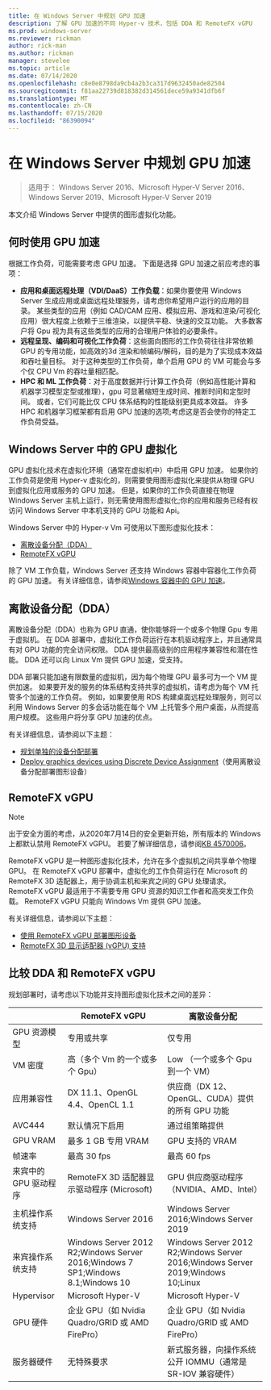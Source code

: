 ```yaml
---
title: 在 Windows Server 中规划 GPU 加速
description: 了解 GPU 加速的不同 Hyper-v 技术，包括 DDA 和 RemoteFX vGPU
ms.prod: windows-server
ms.reviewer: rickman
author: rick-man
ms.author: rickman
manager: stevelee
ms.topic: article
ms.date: 07/14/2020
ms.openlocfilehash: c8e0e8798da9cb4a2b3ca317d9632450ade82504
ms.sourcegitcommit: f81aa22739d818382d314561dece59a9341dfb6f
ms.translationtype: MT
ms.contentlocale: zh-CN
ms.lasthandoff: 07/15/2020
ms.locfileid: "86390094"
---
```

# <a name="plan-for-gpu-acceleration-in-windows-server"></a>在 Windows Server 中规划 GPU 加速

> 适用于： Windows Server 2016、Microsoft Hyper-V Server 2016、Windows Server 2019、Microsoft Hyper-V Server 2019

本文介绍 Windows Server 中提供的图形虚拟化功能。

## <a name="when-to-use-gpu-acceleration"></a>何时使用 GPU 加速

根据工作负荷，可能需要考虑 GPU 加速。 下面是选择 GPU 加速之前应考虑的事项：

- **应用和桌面远程处理（VDI/DaaS）工作负载**：如果你要使用 Windows Server 生成应用或桌面远程处理服务，请考虑你希望用户运行的应用的目录。 某些类型的应用（例如 CAD/CAM 应用、模拟应用、游戏和渲染/可视化应用）很大程度上依赖于三维渲染，以提供平稳、快速的交互功能。 大多数客户将 Gpu 视为具有这些类型的应用的合理用户体验的必要条件。
- **远程呈现、编码和可视化工作负荷**：这些面向图形的工作负荷往往非常依赖 GPU 的专用功能，如高效的3d 渲染和帧编码/解码，目的是为了实现成本效益和吞吐量目标。 对于这种类型的工作负荷，单个启用 GPU 的 VM 可能会与多个仅 CPU Vm 的吞吐量相匹配。
- **HPC 和 ML 工作负荷**：对于高度数据并行计算工作负荷（例如高性能计算和机器学习模型定型或推理），gpu 可显著缩短生成时间、推断时间和定型时间。 或者，它们可能比仅 CPU 体系结构的性能级别更具成本效益。 许多 HPC 和机器学习框架都有启用 GPU 加速的选项;考虑这是否会使你的特定工作负荷受益。

## <a name="gpu-virtualization-in-windows-server"></a>Windows Server 中的 GPU 虚拟化

GPU 虚拟化技术在虚拟化环境（通常在虚拟机中）中启用 GPU 加速。 如果你的工作负荷是使用 Hyper-v 虚拟化的，则需要使用图形虚拟化来提供从物理 GPU 到虚拟化应用或服务的 GPU 加速。 但是，如果你的工作负荷直接在物理 Windows Server 主机上运行，则无需使用图形虚拟化;你的应用和服务已经有权访问 Windows Server 中本机支持的 GPU 功能和 Api。

Windows Server 中的 Hyper-v Vm 可使用以下图形虚拟化技术：

- [离散设备分配（DDA）](#discrete-device-assignment-dda)
- [RemoteFX vGPU](#remotefx-vgpu)

除了 VM 工作负载，Windows Server 还支持 Windows 容器中容器化工作负荷的 GPU 加速。 有关详细信息，请参阅[Windows 容器中的 GPU 加速](https://docs.microsoft.com/virtualization/windowscontainers/deploy-containers/gpu-acceleration)。

## <a name="discrete-device-assignment-dda"></a>离散设备分配（DDA）

离散设备分配（DDA）也称为 GPU 直通，使你能够将一个或多个物理 Gpu 专用于虚拟机。 在 DDA 部署中，虚拟化工作负荷运行在本机驱动程序上，并且通常具有对 GPU 功能的完全访问权限。 DDA 提供最高级别的应用程序兼容性和潜在性能。 DDA 还可以向 Linux Vm 提供 GPU 加速，受支持。

DDA 部署只能加速有限数量的虚拟机，因为每个物理 GPU 最多可为一个 VM 提供加速。 如果要开发的服务的体系结构支持共享的虚拟机，请考虑为每个 VM 托管多个加速的工作负荷。 例如，如果要使用 RDS 构建桌面远程处理服务，则可以利用 Windows Server 的多会话功能在每个 VM 上托管多个用户桌面，从而提高用户规模。 这些用户将分享 GPU 加速的优点。

有关详细信息，请参阅以下主题：

- [规划单独的设备分配部署](plan-for-deploying-devices-using-discrete-device-assignment.md)
- [Deploy graphics devices using Discrete Device Assignment](../deploy/Deploying-graphics-devices-using-dda.md)（使用离散设备分配部署图形设备）

## <a name="remotefx-vgpu"></a>RemoteFX vGPU

> [!NOTE]
> 出于安全方面的考虑，从2020年7月14日的安全更新开始，所有版本的 Windows 上都默认禁用 RemoteFX vGPU。 若要了解详细信息，请参阅[KB 4570006](https://support.microsoft.com/help/4570006)。

RemoteFX vGPU 是一种图形虚拟化技术，允许在多个虚拟机之间共享单个物理 GPU。 在 RemoteFX vGPU 部署中，虚拟化的工作负荷运行在 Microsoft 的 RemoteFX 3D 适配器上，用于协调主机和来宾之间的 GPU 处理请求。 RemoteFX vGPU 最适用于不需要专用 GPU 资源的知识工作者和高突发工作负载。 RemoteFX vGPU 只能向 Windows Vm 提供 GPU 加速。

有关详细信息，请参阅以下主题：

- [使用 RemoteFX vGPU 部署图形设备](../deploy/deploy-graphics-devices-using-remotefx-vgpu.md)
- [RemoteFX 3D 显示适配器 (vGPU) 支持](../../../remote/remote-desktop-services/rds-supported-config.md#remotefx-3d-video-adapter-vgpu-support)

## <a name="comparing-dda-and-remotefx-vgpu"></a>比较 DDA 和 RemoteFX vGPU

规划部署时，请考虑以下功能并支持图形虚拟化技术之间的差异：

|                       | RemoteFX vGPU                                                                       | 离散设备分配                                                          |
|-----------------------|-------------------------------------------------------------------------------------|-------------------------------------------------------------------------------------|
| GPU 资源模型    | 专用或共享                                                                 | 仅专用                                                                      |
| VM 密度            | 高（多个 Vm 的一个或多个 Gpu）                                                 | Low （一个或多个 Gpu 到一个 VM）                                                    |
| 应用兼容性     | DX 11.1、OpenGL 4.4、OpenCL 1.1                                                     | 供应商（DX 12、OpenGL、CUDA）提供的所有 GPU 功能                       |
| AVC444                | 默认情况下启用                                                                  | 通过组策略提供                                                      |
| GPU VRAM              | 最多 1 GB 专用 VRAM                                                           | GPU 支持的 VRAM                                                     |
| 帧速率            | 最高 30 fps                                                                         | 最高 60 fps                                                                         |
| 来宾中的 GPU 驱动程序   | RemoteFX 3D 适配器显示驱动程序 (Microsoft)                                      | GPU 供应商驱动程序（NVIDIA、AMD、Intel）                                              |
| 主机操作系统支持       | Windows Server 2016                                                                 | Windows Server 2016;Windows Server 2019                                            |
| 来宾操作系统支持      | Windows Server 2012 R2;Windows Server 2016;Windows 7 SP1;Windows 8.1;Windows 10 | Windows Server 2012 R2;Windows Server 2016;Windows Server 2019;Windows 10;Linux |
| Hypervisor            | Microsoft Hyper-V                                                                   | Microsoft Hyper-V                                                                   |
| GPU 硬件          | 企业 GPU（如 Nvidia Quadro/GRID 或 AMD FirePro）                         | 企业 GPU（如 Nvidia Quadro/GRID 或 AMD FirePro）                         |
| 服务器硬件       | 无特殊要求                                                             | 新式服务器，向操作系统公开 IOMMU（通常是 SR-IOV 兼容硬件）              |
